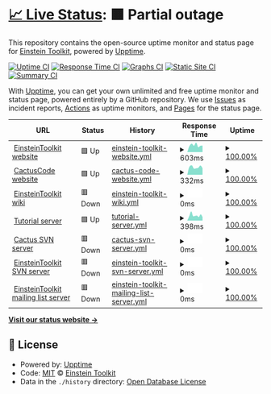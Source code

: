 # [📈 Live Status](https://einsteintoolkit.github.io/uptime): <!--live status--> **🟧 Partial outage**

This repository contains the open-source uptime monitor and status page for [Einstein Toolkit](http://einsteintoolkit.org/), powered by [Upptime](https://github.com/upptime/upptime).

[![Uptime CI](https://github.com/einsteintoolkit/uptime/workflows/Uptime%20CI/badge.svg)](https://github.com/einsteintoolkit/uptime/actions?query=workflow%3A%22Uptime+CI%22)
[![Response Time CI](https://github.com/einsteintoolkit/uptime/workflows/Response%20Time%20CI/badge.svg)](https://github.com/einsteintoolkit/uptime/actions?query=workflow%3A%22Response+Time+CI%22)
[![Graphs CI](https://github.com/einsteintoolkit/uptime/workflows/Graphs%20CI/badge.svg)](https://github.com/einsteintoolkit/uptime/actions?query=workflow%3A%22Graphs+CI%22)
[![Static Site CI](https://github.com/einsteintoolkit/uptime/workflows/Static%20Site%20CI/badge.svg)](https://github.com/einsteintoolkit/uptime/actions?query=workflow%3A%22Static+Site+CI%22)
[![Summary CI](https://github.com/einsteintoolkit/uptime/workflows/Summary%20CI/badge.svg)](https://github.com/einsteintoolkit/uptime/actions?query=workflow%3A%22Summary+CI%22)

With [Upptime](https://upptime.js.org), you can get your own unlimited and free uptime monitor and status page, powered entirely by a GitHub repository. We use [Issues](https://github.com/einsteintoolkit/uptime/issues) as incident reports, [Actions](https://github.com/einsteintoolkit/uptime/actions) as uptime monitors, and [Pages](https://einsteintoolkit.github.io/uptime) for the status page.

<!--start: status pages-->
<!-- This summary is generated by Upptime (https://github.com/upptime/upptime) -->
<!-- Do not edit this manually, your changes will be overwritten -->
<!-- prettier-ignore -->
| URL | Status | History | Response Time | Uptime |
| --- | ------ | ------- | ------------- | ------ |
| <img alt="" src="https://icons.duckduckgo.com/ip3/www.einsteintoolkit.org.ico" height="13"> [EinsteinToolkit website](https://www.einsteintoolkit.org) | 🟩 Up | [einstein-toolkit-website.yml](https://github.com/EinsteinToolkit/uptime/commits/HEAD/history/einstein-toolkit-website.yml) | <details><summary><img alt="Response time graph" src="./graphs/einstein-toolkit-website/response-time-week.png" height="20"> 603ms</summary><br><a href="https://einsteintoolkit.github.io/uptime/history/einstein-toolkit-website"><img alt="Response time 611" src="https://img.shields.io/endpoint?url=https%3A%2F%2Fraw.githubusercontent.com%2FEinsteinToolkit%2Fuptime%2FHEAD%2Fapi%2Feinstein-toolkit-website%2Fresponse-time.json"></a><br><a href="https://einsteintoolkit.github.io/uptime/history/einstein-toolkit-website"><img alt="24-hour response time 563" src="https://img.shields.io/endpoint?url=https%3A%2F%2Fraw.githubusercontent.com%2FEinsteinToolkit%2Fuptime%2FHEAD%2Fapi%2Feinstein-toolkit-website%2Fresponse-time-day.json"></a><br><a href="https://einsteintoolkit.github.io/uptime/history/einstein-toolkit-website"><img alt="7-day response time 603" src="https://img.shields.io/endpoint?url=https%3A%2F%2Fraw.githubusercontent.com%2FEinsteinToolkit%2Fuptime%2FHEAD%2Fapi%2Feinstein-toolkit-website%2Fresponse-time-week.json"></a><br><a href="https://einsteintoolkit.github.io/uptime/history/einstein-toolkit-website"><img alt="30-day response time 737" src="https://img.shields.io/endpoint?url=https%3A%2F%2Fraw.githubusercontent.com%2FEinsteinToolkit%2Fuptime%2FHEAD%2Fapi%2Feinstein-toolkit-website%2Fresponse-time-month.json"></a><br><a href="https://einsteintoolkit.github.io/uptime/history/einstein-toolkit-website"><img alt="1-year response time 623" src="https://img.shields.io/endpoint?url=https%3A%2F%2Fraw.githubusercontent.com%2FEinsteinToolkit%2Fuptime%2FHEAD%2Fapi%2Feinstein-toolkit-website%2Fresponse-time-year.json"></a></details> | <details><summary><a href="https://einsteintoolkit.github.io/uptime/history/einstein-toolkit-website">100.00%</a></summary><a href="https://einsteintoolkit.github.io/uptime/history/einstein-toolkit-website"><img alt="All-time uptime 100.00%" src="https://img.shields.io/endpoint?url=https%3A%2F%2Fraw.githubusercontent.com%2FEinsteinToolkit%2Fuptime%2FHEAD%2Fapi%2Feinstein-toolkit-website%2Fuptime.json"></a><br><a href="https://einsteintoolkit.github.io/uptime/history/einstein-toolkit-website"><img alt="24-hour uptime 100.00%" src="https://img.shields.io/endpoint?url=https%3A%2F%2Fraw.githubusercontent.com%2FEinsteinToolkit%2Fuptime%2FHEAD%2Fapi%2Feinstein-toolkit-website%2Fuptime-day.json"></a><br><a href="https://einsteintoolkit.github.io/uptime/history/einstein-toolkit-website"><img alt="7-day uptime 100.00%" src="https://img.shields.io/endpoint?url=https%3A%2F%2Fraw.githubusercontent.com%2FEinsteinToolkit%2Fuptime%2FHEAD%2Fapi%2Feinstein-toolkit-website%2Fuptime-week.json"></a><br><a href="https://einsteintoolkit.github.io/uptime/history/einstein-toolkit-website"><img alt="30-day uptime 100.00%" src="https://img.shields.io/endpoint?url=https%3A%2F%2Fraw.githubusercontent.com%2FEinsteinToolkit%2Fuptime%2FHEAD%2Fapi%2Feinstein-toolkit-website%2Fuptime-month.json"></a><br><a href="https://einsteintoolkit.github.io/uptime/history/einstein-toolkit-website"><img alt="1-year uptime 100.00%" src="https://img.shields.io/endpoint?url=https%3A%2F%2Fraw.githubusercontent.com%2FEinsteinToolkit%2Fuptime%2FHEAD%2Fapi%2Feinstein-toolkit-website%2Fuptime-year.json"></a></details>
| <img alt="" src="https://icons.duckduckgo.com/ip3/www.cactuscode.org.ico" height="13"> [CactusCode website](https://www.cactuscode.org) | 🟩 Up | [cactus-code-website.yml](https://github.com/EinsteinToolkit/uptime/commits/HEAD/history/cactus-code-website.yml) | <details><summary><img alt="Response time graph" src="./graphs/cactus-code-website/response-time-week.png" height="20"> 332ms</summary><br><a href="https://einsteintoolkit.github.io/uptime/history/cactus-code-website"><img alt="Response time 335" src="https://img.shields.io/endpoint?url=https%3A%2F%2Fraw.githubusercontent.com%2FEinsteinToolkit%2Fuptime%2FHEAD%2Fapi%2Fcactus-code-website%2Fresponse-time.json"></a><br><a href="https://einsteintoolkit.github.io/uptime/history/cactus-code-website"><img alt="24-hour response time 366" src="https://img.shields.io/endpoint?url=https%3A%2F%2Fraw.githubusercontent.com%2FEinsteinToolkit%2Fuptime%2FHEAD%2Fapi%2Fcactus-code-website%2Fresponse-time-day.json"></a><br><a href="https://einsteintoolkit.github.io/uptime/history/cactus-code-website"><img alt="7-day response time 332" src="https://img.shields.io/endpoint?url=https%3A%2F%2Fraw.githubusercontent.com%2FEinsteinToolkit%2Fuptime%2FHEAD%2Fapi%2Fcactus-code-website%2Fresponse-time-week.json"></a><br><a href="https://einsteintoolkit.github.io/uptime/history/cactus-code-website"><img alt="30-day response time 309" src="https://img.shields.io/endpoint?url=https%3A%2F%2Fraw.githubusercontent.com%2FEinsteinToolkit%2Fuptime%2FHEAD%2Fapi%2Fcactus-code-website%2Fresponse-time-month.json"></a><br><a href="https://einsteintoolkit.github.io/uptime/history/cactus-code-website"><img alt="1-year response time 344" src="https://img.shields.io/endpoint?url=https%3A%2F%2Fraw.githubusercontent.com%2FEinsteinToolkit%2Fuptime%2FHEAD%2Fapi%2Fcactus-code-website%2Fresponse-time-year.json"></a></details> | <details><summary><a href="https://einsteintoolkit.github.io/uptime/history/cactus-code-website">100.00%</a></summary><a href="https://einsteintoolkit.github.io/uptime/history/cactus-code-website"><img alt="All-time uptime 100.00%" src="https://img.shields.io/endpoint?url=https%3A%2F%2Fraw.githubusercontent.com%2FEinsteinToolkit%2Fuptime%2FHEAD%2Fapi%2Fcactus-code-website%2Fuptime.json"></a><br><a href="https://einsteintoolkit.github.io/uptime/history/cactus-code-website"><img alt="24-hour uptime 100.00%" src="https://img.shields.io/endpoint?url=https%3A%2F%2Fraw.githubusercontent.com%2FEinsteinToolkit%2Fuptime%2FHEAD%2Fapi%2Fcactus-code-website%2Fuptime-day.json"></a><br><a href="https://einsteintoolkit.github.io/uptime/history/cactus-code-website"><img alt="7-day uptime 100.00%" src="https://img.shields.io/endpoint?url=https%3A%2F%2Fraw.githubusercontent.com%2FEinsteinToolkit%2Fuptime%2FHEAD%2Fapi%2Fcactus-code-website%2Fuptime-week.json"></a><br><a href="https://einsteintoolkit.github.io/uptime/history/cactus-code-website"><img alt="30-day uptime 100.00%" src="https://img.shields.io/endpoint?url=https%3A%2F%2Fraw.githubusercontent.com%2FEinsteinToolkit%2Fuptime%2FHEAD%2Fapi%2Fcactus-code-website%2Fuptime-month.json"></a><br><a href="https://einsteintoolkit.github.io/uptime/history/cactus-code-website"><img alt="1-year uptime 100.00%" src="https://img.shields.io/endpoint?url=https%3A%2F%2Fraw.githubusercontent.com%2FEinsteinToolkit%2Fuptime%2FHEAD%2Fapi%2Fcactus-code-website%2Fuptime-year.json"></a></details>
| <img alt="" src="https://www.wikipedia.org/static/favicon/wikipedia.ico" height="13"> [EinsteinToolkit wiki](https://docs.einsteintoolkit.org) | 🟥 Down | [einstein-toolkit-wiki.yml](https://github.com/EinsteinToolkit/uptime/commits/HEAD/history/einstein-toolkit-wiki.yml) | <details><summary><img alt="Response time graph" src="./graphs/einstein-toolkit-wiki/response-time-week.png" height="20"> 0ms</summary><br><a href="https://einsteintoolkit.github.io/uptime/history/einstein-toolkit-wiki"><img alt="Response time 716" src="https://img.shields.io/endpoint?url=https%3A%2F%2Fraw.githubusercontent.com%2FEinsteinToolkit%2Fuptime%2FHEAD%2Fapi%2Feinstein-toolkit-wiki%2Fresponse-time.json"></a><br><a href="https://einsteintoolkit.github.io/uptime/history/einstein-toolkit-wiki"><img alt="24-hour response time 0" src="https://img.shields.io/endpoint?url=https%3A%2F%2Fraw.githubusercontent.com%2FEinsteinToolkit%2Fuptime%2FHEAD%2Fapi%2Feinstein-toolkit-wiki%2Fresponse-time-day.json"></a><br><a href="https://einsteintoolkit.github.io/uptime/history/einstein-toolkit-wiki"><img alt="7-day response time 0" src="https://img.shields.io/endpoint?url=https%3A%2F%2Fraw.githubusercontent.com%2FEinsteinToolkit%2Fuptime%2FHEAD%2Fapi%2Feinstein-toolkit-wiki%2Fresponse-time-week.json"></a><br><a href="https://einsteintoolkit.github.io/uptime/history/einstein-toolkit-wiki"><img alt="30-day response time 0" src="https://img.shields.io/endpoint?url=https%3A%2F%2Fraw.githubusercontent.com%2FEinsteinToolkit%2Fuptime%2FHEAD%2Fapi%2Feinstein-toolkit-wiki%2Fresponse-time-month.json"></a><br><a href="https://einsteintoolkit.github.io/uptime/history/einstein-toolkit-wiki"><img alt="1-year response time 708" src="https://img.shields.io/endpoint?url=https%3A%2F%2Fraw.githubusercontent.com%2FEinsteinToolkit%2Fuptime%2FHEAD%2Fapi%2Feinstein-toolkit-wiki%2Fresponse-time-year.json"></a></details> | <details><summary><a href="https://einsteintoolkit.github.io/uptime/history/einstein-toolkit-wiki">100.00%</a></summary><a href="https://einsteintoolkit.github.io/uptime/history/einstein-toolkit-wiki"><img alt="All-time uptime 100.00%" src="https://img.shields.io/endpoint?url=https%3A%2F%2Fraw.githubusercontent.com%2FEinsteinToolkit%2Fuptime%2FHEAD%2Fapi%2Feinstein-toolkit-wiki%2Fuptime.json"></a><br><a href="https://einsteintoolkit.github.io/uptime/history/einstein-toolkit-wiki"><img alt="24-hour uptime 100.00%" src="https://img.shields.io/endpoint?url=https%3A%2F%2Fraw.githubusercontent.com%2FEinsteinToolkit%2Fuptime%2FHEAD%2Fapi%2Feinstein-toolkit-wiki%2Fuptime-day.json"></a><br><a href="https://einsteintoolkit.github.io/uptime/history/einstein-toolkit-wiki"><img alt="7-day uptime 100.00%" src="https://img.shields.io/endpoint?url=https%3A%2F%2Fraw.githubusercontent.com%2FEinsteinToolkit%2Fuptime%2FHEAD%2Fapi%2Feinstein-toolkit-wiki%2Fuptime-week.json"></a><br><a href="https://einsteintoolkit.github.io/uptime/history/einstein-toolkit-wiki"><img alt="30-day uptime 100.00%" src="https://img.shields.io/endpoint?url=https%3A%2F%2Fraw.githubusercontent.com%2FEinsteinToolkit%2Fuptime%2FHEAD%2Fapi%2Feinstein-toolkit-wiki%2Fuptime-month.json"></a><br><a href="https://einsteintoolkit.github.io/uptime/history/einstein-toolkit-wiki"><img alt="1-year uptime 100.00%" src="https://img.shields.io/endpoint?url=https%3A%2F%2Fraw.githubusercontent.com%2FEinsteinToolkit%2Fuptime%2FHEAD%2Fapi%2Feinstein-toolkit-wiki%2Fuptime-year.json"></a></details>
| <img alt="" src="https://jupyter.org/favicon.ico" height="13"> [Tutorial server](https://etk.cct.lsu.edu) | 🟩 Up | [tutorial-server.yml](https://github.com/EinsteinToolkit/uptime/commits/HEAD/history/tutorial-server.yml) | <details><summary><img alt="Response time graph" src="./graphs/tutorial-server/response-time-week.png" height="20"> 398ms</summary><br><a href="https://einsteintoolkit.github.io/uptime/history/tutorial-server"><img alt="Response time 566" src="https://img.shields.io/endpoint?url=https%3A%2F%2Fraw.githubusercontent.com%2FEinsteinToolkit%2Fuptime%2FHEAD%2Fapi%2Ftutorial-server%2Fresponse-time.json"></a><br><a href="https://einsteintoolkit.github.io/uptime/history/tutorial-server"><img alt="24-hour response time 379" src="https://img.shields.io/endpoint?url=https%3A%2F%2Fraw.githubusercontent.com%2FEinsteinToolkit%2Fuptime%2FHEAD%2Fapi%2Ftutorial-server%2Fresponse-time-day.json"></a><br><a href="https://einsteintoolkit.github.io/uptime/history/tutorial-server"><img alt="7-day response time 398" src="https://img.shields.io/endpoint?url=https%3A%2F%2Fraw.githubusercontent.com%2FEinsteinToolkit%2Fuptime%2FHEAD%2Fapi%2Ftutorial-server%2Fresponse-time-week.json"></a><br><a href="https://einsteintoolkit.github.io/uptime/history/tutorial-server"><img alt="30-day response time 413" src="https://img.shields.io/endpoint?url=https%3A%2F%2Fraw.githubusercontent.com%2FEinsteinToolkit%2Fuptime%2FHEAD%2Fapi%2Ftutorial-server%2Fresponse-time-month.json"></a><br><a href="https://einsteintoolkit.github.io/uptime/history/tutorial-server"><img alt="1-year response time 499" src="https://img.shields.io/endpoint?url=https%3A%2F%2Fraw.githubusercontent.com%2FEinsteinToolkit%2Fuptime%2FHEAD%2Fapi%2Ftutorial-server%2Fresponse-time-year.json"></a></details> | <details><summary><a href="https://einsteintoolkit.github.io/uptime/history/tutorial-server">100.00%</a></summary><a href="https://einsteintoolkit.github.io/uptime/history/tutorial-server"><img alt="All-time uptime 100.00%" src="https://img.shields.io/endpoint?url=https%3A%2F%2Fraw.githubusercontent.com%2FEinsteinToolkit%2Fuptime%2FHEAD%2Fapi%2Ftutorial-server%2Fuptime.json"></a><br><a href="https://einsteintoolkit.github.io/uptime/history/tutorial-server"><img alt="24-hour uptime 100.00%" src="https://img.shields.io/endpoint?url=https%3A%2F%2Fraw.githubusercontent.com%2FEinsteinToolkit%2Fuptime%2FHEAD%2Fapi%2Ftutorial-server%2Fuptime-day.json"></a><br><a href="https://einsteintoolkit.github.io/uptime/history/tutorial-server"><img alt="7-day uptime 100.00%" src="https://img.shields.io/endpoint?url=https%3A%2F%2Fraw.githubusercontent.com%2FEinsteinToolkit%2Fuptime%2FHEAD%2Fapi%2Ftutorial-server%2Fuptime-week.json"></a><br><a href="https://einsteintoolkit.github.io/uptime/history/tutorial-server"><img alt="30-day uptime 100.00%" src="https://img.shields.io/endpoint?url=https%3A%2F%2Fraw.githubusercontent.com%2FEinsteinToolkit%2Fuptime%2FHEAD%2Fapi%2Ftutorial-server%2Fuptime-month.json"></a><br><a href="https://einsteintoolkit.github.io/uptime/history/tutorial-server"><img alt="1-year uptime 100.00%" src="https://img.shields.io/endpoint?url=https%3A%2F%2Fraw.githubusercontent.com%2FEinsteinToolkit%2Fuptime%2FHEAD%2Fapi%2Ftutorial-server%2Fuptime-year.json"></a></details>
| <img alt="" src="https://subversion.apache.org/icon.png" height="13"> [Cactus SVN server](http://svn.cactuscode.org) | 🟥 Down | [cactus-svn-server.yml](https://github.com/EinsteinToolkit/uptime/commits/HEAD/history/cactus-svn-server.yml) | <details><summary><img alt="Response time graph" src="./graphs/cactus-svn-server/response-time-week.png" height="20"> 0ms</summary><br><a href="https://einsteintoolkit.github.io/uptime/history/cactus-svn-server"><img alt="Response time 1145" src="https://img.shields.io/endpoint?url=https%3A%2F%2Fraw.githubusercontent.com%2FEinsteinToolkit%2Fuptime%2FHEAD%2Fapi%2Fcactus-svn-server%2Fresponse-time.json"></a><br><a href="https://einsteintoolkit.github.io/uptime/history/cactus-svn-server"><img alt="24-hour response time 0" src="https://img.shields.io/endpoint?url=https%3A%2F%2Fraw.githubusercontent.com%2FEinsteinToolkit%2Fuptime%2FHEAD%2Fapi%2Fcactus-svn-server%2Fresponse-time-day.json"></a><br><a href="https://einsteintoolkit.github.io/uptime/history/cactus-svn-server"><img alt="7-day response time 0" src="https://img.shields.io/endpoint?url=https%3A%2F%2Fraw.githubusercontent.com%2FEinsteinToolkit%2Fuptime%2FHEAD%2Fapi%2Fcactus-svn-server%2Fresponse-time-week.json"></a><br><a href="https://einsteintoolkit.github.io/uptime/history/cactus-svn-server"><img alt="30-day response time 0" src="https://img.shields.io/endpoint?url=https%3A%2F%2Fraw.githubusercontent.com%2FEinsteinToolkit%2Fuptime%2FHEAD%2Fapi%2Fcactus-svn-server%2Fresponse-time-month.json"></a><br><a href="https://einsteintoolkit.github.io/uptime/history/cactus-svn-server"><img alt="1-year response time 1356" src="https://img.shields.io/endpoint?url=https%3A%2F%2Fraw.githubusercontent.com%2FEinsteinToolkit%2Fuptime%2FHEAD%2Fapi%2Fcactus-svn-server%2Fresponse-time-year.json"></a></details> | <details><summary><a href="https://einsteintoolkit.github.io/uptime/history/cactus-svn-server">100.00%</a></summary><a href="https://einsteintoolkit.github.io/uptime/history/cactus-svn-server"><img alt="All-time uptime 100.00%" src="https://img.shields.io/endpoint?url=https%3A%2F%2Fraw.githubusercontent.com%2FEinsteinToolkit%2Fuptime%2FHEAD%2Fapi%2Fcactus-svn-server%2Fuptime.json"></a><br><a href="https://einsteintoolkit.github.io/uptime/history/cactus-svn-server"><img alt="24-hour uptime 100.00%" src="https://img.shields.io/endpoint?url=https%3A%2F%2Fraw.githubusercontent.com%2FEinsteinToolkit%2Fuptime%2FHEAD%2Fapi%2Fcactus-svn-server%2Fuptime-day.json"></a><br><a href="https://einsteintoolkit.github.io/uptime/history/cactus-svn-server"><img alt="7-day uptime 100.00%" src="https://img.shields.io/endpoint?url=https%3A%2F%2Fraw.githubusercontent.com%2FEinsteinToolkit%2Fuptime%2FHEAD%2Fapi%2Fcactus-svn-server%2Fuptime-week.json"></a><br><a href="https://einsteintoolkit.github.io/uptime/history/cactus-svn-server"><img alt="30-day uptime 100.00%" src="https://img.shields.io/endpoint?url=https%3A%2F%2Fraw.githubusercontent.com%2FEinsteinToolkit%2Fuptime%2FHEAD%2Fapi%2Fcactus-svn-server%2Fuptime-month.json"></a><br><a href="https://einsteintoolkit.github.io/uptime/history/cactus-svn-server"><img alt="1-year uptime 100.00%" src="https://img.shields.io/endpoint?url=https%3A%2F%2Fraw.githubusercontent.com%2FEinsteinToolkit%2Fuptime%2FHEAD%2Fapi%2Fcactus-svn-server%2Fuptime-year.json"></a></details>
| <img alt="" src="https://subversion.apache.org/icon.png" height="13"> [EinsteinToolkit SVN server](http://svn.einsteintoolkit.org) | 🟥 Down | [einstein-toolkit-svn-server.yml](https://github.com/EinsteinToolkit/uptime/commits/HEAD/history/einstein-toolkit-svn-server.yml) | <details><summary><img alt="Response time graph" src="./graphs/einstein-toolkit-svn-server/response-time-week.png" height="20"> 0ms</summary><br><a href="https://einsteintoolkit.github.io/uptime/history/einstein-toolkit-svn-server"><img alt="Response time 814" src="https://img.shields.io/endpoint?url=https%3A%2F%2Fraw.githubusercontent.com%2FEinsteinToolkit%2Fuptime%2FHEAD%2Fapi%2Feinstein-toolkit-svn-server%2Fresponse-time.json"></a><br><a href="https://einsteintoolkit.github.io/uptime/history/einstein-toolkit-svn-server"><img alt="24-hour response time 0" src="https://img.shields.io/endpoint?url=https%3A%2F%2Fraw.githubusercontent.com%2FEinsteinToolkit%2Fuptime%2FHEAD%2Fapi%2Feinstein-toolkit-svn-server%2Fresponse-time-day.json"></a><br><a href="https://einsteintoolkit.github.io/uptime/history/einstein-toolkit-svn-server"><img alt="7-day response time 0" src="https://img.shields.io/endpoint?url=https%3A%2F%2Fraw.githubusercontent.com%2FEinsteinToolkit%2Fuptime%2FHEAD%2Fapi%2Feinstein-toolkit-svn-server%2Fresponse-time-week.json"></a><br><a href="https://einsteintoolkit.github.io/uptime/history/einstein-toolkit-svn-server"><img alt="30-day response time 0" src="https://img.shields.io/endpoint?url=https%3A%2F%2Fraw.githubusercontent.com%2FEinsteinToolkit%2Fuptime%2FHEAD%2Fapi%2Feinstein-toolkit-svn-server%2Fresponse-time-month.json"></a><br><a href="https://einsteintoolkit.github.io/uptime/history/einstein-toolkit-svn-server"><img alt="1-year response time 976" src="https://img.shields.io/endpoint?url=https%3A%2F%2Fraw.githubusercontent.com%2FEinsteinToolkit%2Fuptime%2FHEAD%2Fapi%2Feinstein-toolkit-svn-server%2Fresponse-time-year.json"></a></details> | <details><summary><a href="https://einsteintoolkit.github.io/uptime/history/einstein-toolkit-svn-server">100.00%</a></summary><a href="https://einsteintoolkit.github.io/uptime/history/einstein-toolkit-svn-server"><img alt="All-time uptime 100.00%" src="https://img.shields.io/endpoint?url=https%3A%2F%2Fraw.githubusercontent.com%2FEinsteinToolkit%2Fuptime%2FHEAD%2Fapi%2Feinstein-toolkit-svn-server%2Fuptime.json"></a><br><a href="https://einsteintoolkit.github.io/uptime/history/einstein-toolkit-svn-server"><img alt="24-hour uptime 100.00%" src="https://img.shields.io/endpoint?url=https%3A%2F%2Fraw.githubusercontent.com%2FEinsteinToolkit%2Fuptime%2FHEAD%2Fapi%2Feinstein-toolkit-svn-server%2Fuptime-day.json"></a><br><a href="https://einsteintoolkit.github.io/uptime/history/einstein-toolkit-svn-server"><img alt="7-day uptime 100.00%" src="https://img.shields.io/endpoint?url=https%3A%2F%2Fraw.githubusercontent.com%2FEinsteinToolkit%2Fuptime%2FHEAD%2Fapi%2Feinstein-toolkit-svn-server%2Fuptime-week.json"></a><br><a href="https://einsteintoolkit.github.io/uptime/history/einstein-toolkit-svn-server"><img alt="30-day uptime 100.00%" src="https://img.shields.io/endpoint?url=https%3A%2F%2Fraw.githubusercontent.com%2FEinsteinToolkit%2Fuptime%2FHEAD%2Fapi%2Feinstein-toolkit-svn-server%2Fuptime-month.json"></a><br><a href="https://einsteintoolkit.github.io/uptime/history/einstein-toolkit-svn-server"><img alt="1-year uptime 100.00%" src="https://img.shields.io/endpoint?url=https%3A%2F%2Fraw.githubusercontent.com%2FEinsteinToolkit%2Fuptime%2FHEAD%2Fapi%2Feinstein-toolkit-svn-server%2Fuptime-year.json"></a></details>
| <img alt="" src="https://icons.duckduckgo.com/ip3/mail.einsteintoolkit.org.ico" height="13"> [EinsteinToolkit mailing list server](https://mail.einsteintoolkit.org) | 🟥 Down | [einstein-toolkit-mailing-list-server.yml](https://github.com/EinsteinToolkit/uptime/commits/HEAD/history/einstein-toolkit-mailing-list-server.yml) | <details><summary><img alt="Response time graph" src="./graphs/einstein-toolkit-mailing-list-server/response-time-week.png" height="20"> 0ms</summary><br><a href="https://einsteintoolkit.github.io/uptime/history/einstein-toolkit-mailing-list-server"><img alt="Response time 425" src="https://img.shields.io/endpoint?url=https%3A%2F%2Fraw.githubusercontent.com%2FEinsteinToolkit%2Fuptime%2FHEAD%2Fapi%2Feinstein-toolkit-mailing-list-server%2Fresponse-time.json"></a><br><a href="https://einsteintoolkit.github.io/uptime/history/einstein-toolkit-mailing-list-server"><img alt="24-hour response time 0" src="https://img.shields.io/endpoint?url=https%3A%2F%2Fraw.githubusercontent.com%2FEinsteinToolkit%2Fuptime%2FHEAD%2Fapi%2Feinstein-toolkit-mailing-list-server%2Fresponse-time-day.json"></a><br><a href="https://einsteintoolkit.github.io/uptime/history/einstein-toolkit-mailing-list-server"><img alt="7-day response time 0" src="https://img.shields.io/endpoint?url=https%3A%2F%2Fraw.githubusercontent.com%2FEinsteinToolkit%2Fuptime%2FHEAD%2Fapi%2Feinstein-toolkit-mailing-list-server%2Fresponse-time-week.json"></a><br><a href="https://einsteintoolkit.github.io/uptime/history/einstein-toolkit-mailing-list-server"><img alt="30-day response time 0" src="https://img.shields.io/endpoint?url=https%3A%2F%2Fraw.githubusercontent.com%2FEinsteinToolkit%2Fuptime%2FHEAD%2Fapi%2Feinstein-toolkit-mailing-list-server%2Fresponse-time-month.json"></a><br><a href="https://einsteintoolkit.github.io/uptime/history/einstein-toolkit-mailing-list-server"><img alt="1-year response time 408" src="https://img.shields.io/endpoint?url=https%3A%2F%2Fraw.githubusercontent.com%2FEinsteinToolkit%2Fuptime%2FHEAD%2Fapi%2Feinstein-toolkit-mailing-list-server%2Fresponse-time-year.json"></a></details> | <details><summary><a href="https://einsteintoolkit.github.io/uptime/history/einstein-toolkit-mailing-list-server">100.00%</a></summary><a href="https://einsteintoolkit.github.io/uptime/history/einstein-toolkit-mailing-list-server"><img alt="All-time uptime 100.00%" src="https://img.shields.io/endpoint?url=https%3A%2F%2Fraw.githubusercontent.com%2FEinsteinToolkit%2Fuptime%2FHEAD%2Fapi%2Feinstein-toolkit-mailing-list-server%2Fuptime.json"></a><br><a href="https://einsteintoolkit.github.io/uptime/history/einstein-toolkit-mailing-list-server"><img alt="24-hour uptime 100.00%" src="https://img.shields.io/endpoint?url=https%3A%2F%2Fraw.githubusercontent.com%2FEinsteinToolkit%2Fuptime%2FHEAD%2Fapi%2Feinstein-toolkit-mailing-list-server%2Fuptime-day.json"></a><br><a href="https://einsteintoolkit.github.io/uptime/history/einstein-toolkit-mailing-list-server"><img alt="7-day uptime 100.00%" src="https://img.shields.io/endpoint?url=https%3A%2F%2Fraw.githubusercontent.com%2FEinsteinToolkit%2Fuptime%2FHEAD%2Fapi%2Feinstein-toolkit-mailing-list-server%2Fuptime-week.json"></a><br><a href="https://einsteintoolkit.github.io/uptime/history/einstein-toolkit-mailing-list-server"><img alt="30-day uptime 100.00%" src="https://img.shields.io/endpoint?url=https%3A%2F%2Fraw.githubusercontent.com%2FEinsteinToolkit%2Fuptime%2FHEAD%2Fapi%2Feinstein-toolkit-mailing-list-server%2Fuptime-month.json"></a><br><a href="https://einsteintoolkit.github.io/uptime/history/einstein-toolkit-mailing-list-server"><img alt="1-year uptime 100.00%" src="https://img.shields.io/endpoint?url=https%3A%2F%2Fraw.githubusercontent.com%2FEinsteinToolkit%2Fuptime%2FHEAD%2Fapi%2Feinstein-toolkit-mailing-list-server%2Fuptime-year.json"></a></details>

<!--end: status pages-->

[**Visit our status website →**](https://einsteintoolkit.github.io/uptime)

## 📄 License

- Powered by: [Upptime](https://github.com/upptime/upptime)
- Code: [MIT](./LICENSE) © [Einstein Toolkit](http://einsteintoolkit.org/)
- Data in the `./history` directory: [Open Database License](https://opendatacommons.org/licenses/odbl/1-0/)

